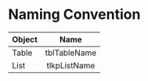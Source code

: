 
# Naming Convention

| Object        | Name          | 
| ------------- |:-------------:| 
| Table         | tblTableName  | 
| List          | tlkpListName  | 
